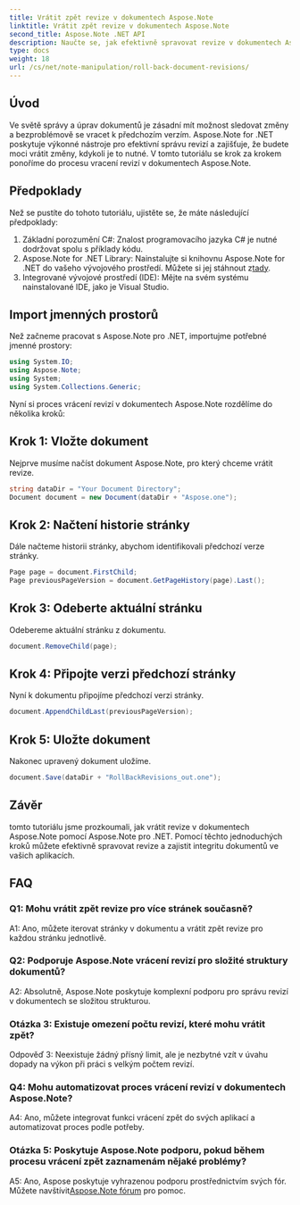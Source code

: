 ```yaml
---
title: Vrátit zpět revize v dokumentech Aspose.Note
linktitle: Vrátit zpět revize v dokumentech Aspose.Note
second_title: Aspose.Note .NET API
description: Naučte se, jak efektivně spravovat revize v dokumentech Aspose.Note pomocí Aspose.Note pro .NET. Postupujte podle podrobného průvodce pro bezproblémové vrácení revizí.
type: docs
weight: 18
url: /cs/net/note-manipulation/roll-back-document-revisions/
---
```

## Úvod

Ve světě správy a úprav dokumentů je zásadní mít možnost sledovat změny a bezproblémově se vracet k předchozím verzím. Aspose.Note for .NET poskytuje výkonné nástroje pro efektivní správu revizí a zajišťuje, že budete moci vrátit změny, kdykoli je to nutné. V tomto tutoriálu se krok za krokem ponoříme do procesu vracení revizí v dokumentech Aspose.Note.

## Předpoklady

Než se pustíte do tohoto tutoriálu, ujistěte se, že máte následující předpoklady:

1. Základní porozumění C#: Znalost programovacího jazyka C# je nutné dodržovat spolu s příklady kódu.
2. Aspose.Note for .NET Library: Nainstalujte si knihovnu Aspose.Note for .NET do vašeho vývojového prostředí. Můžete si jej stáhnout z[tady](https://releases.aspose.com/note/net/).
3. Integrované vývojové prostředí (IDE): Mějte na svém systému nainstalované IDE, jako je Visual Studio.

## Import jmenných prostorů

Než začneme pracovat s Aspose.Note pro .NET, importujme potřebné jmenné prostory:

```csharp
using System.IO;
using Aspose.Note;
using System;
using System.Collections.Generic;
```

Nyní si proces vrácení revizí v dokumentech Aspose.Note rozdělíme do několika kroků:

## Krok 1: Vložte dokument

Nejprve musíme načíst dokument Aspose.Note, pro který chceme vrátit revize.

```csharp
string dataDir = "Your Document Directory";
Document document = new Document(dataDir + "Aspose.one");
```

## Krok 2: Načtení historie stránky

Dále načteme historii stránky, abychom identifikovali předchozí verze stránky.

```csharp
Page page = document.FirstChild;
Page previousPageVersion = document.GetPageHistory(page).Last();
```

## Krok 3: Odeberte aktuální stránku

Odebereme aktuální stránku z dokumentu.

```csharp
document.RemoveChild(page);
```

## Krok 4: Připojte verzi předchozí stránky

Nyní k dokumentu připojíme předchozí verzi stránky.

```csharp
document.AppendChildLast(previousPageVersion);
```

## Krok 5: Uložte dokument

Nakonec upravený dokument uložíme.

```csharp
document.Save(dataDir + "RollBackRevisions_out.one");
```

## Závěr

tomto tutoriálu jsme prozkoumali, jak vrátit revize v dokumentech Aspose.Note pomocí Aspose.Note pro .NET. Pomocí těchto jednoduchých kroků můžete efektivně spravovat revize a zajistit integritu dokumentů ve vašich aplikacích.

## FAQ

### Q1: Mohu vrátit zpět revize pro více stránek současně?

A1: Ano, můžete iterovat stránky v dokumentu a vrátit zpět revize pro každou stránku jednotlivě.

### Q2: Podporuje Aspose.Note vrácení revizí pro složité struktury dokumentů?

A2: Absolutně, Aspose.Note poskytuje komplexní podporu pro správu revizí v dokumentech se složitou strukturou.

### Otázka 3: Existuje omezení počtu revizí, které mohu vrátit zpět?

Odpověď 3: Neexistuje žádný přísný limit, ale je nezbytné vzít v úvahu dopady na výkon při práci s velkým počtem revizí.

### Q4: Mohu automatizovat proces vrácení revizí v dokumentech Aspose.Note?

A4: Ano, můžete integrovat funkci vrácení zpět do svých aplikací a automatizovat proces podle potřeby.

### Otázka 5: Poskytuje Aspose.Note podporu, pokud během procesu vrácení zpět zaznamenám nějaké problémy?

 A5: Ano, Aspose poskytuje vyhrazenou podporu prostřednictvím svých fór. Můžete navštívit[Aspose.Note fórum](https://forum.aspose.com/c/note/28) pro pomoc.